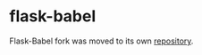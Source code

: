 flask-babel
===========

Flask-Babel fork was moved to its own [repository](https://github.com/mrjoes/flask-babelex>).
